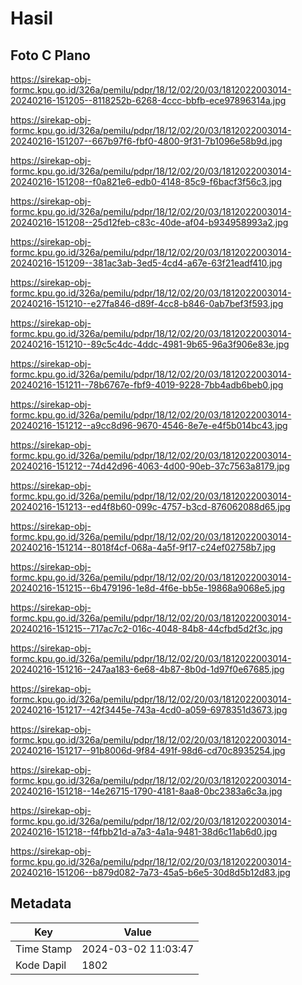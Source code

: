 # Hasil

## Foto C Plano

https://sirekap-obj-formc.kpu.go.id/326a/pemilu/pdpr/18/12/02/20/03/1812022003014-20240216-151205--8118252b-6268-4ccc-bbfb-ece97896314a.jpg

https://sirekap-obj-formc.kpu.go.id/326a/pemilu/pdpr/18/12/02/20/03/1812022003014-20240216-151207--667b97f6-fbf0-4800-9f31-7b1096e58b9d.jpg

https://sirekap-obj-formc.kpu.go.id/326a/pemilu/pdpr/18/12/02/20/03/1812022003014-20240216-151208--f0a821e6-edb0-4148-85c9-f6bacf3f56c3.jpg

https://sirekap-obj-formc.kpu.go.id/326a/pemilu/pdpr/18/12/02/20/03/1812022003014-20240216-151208--25d12feb-c83c-40de-af04-b934958993a2.jpg

https://sirekap-obj-formc.kpu.go.id/326a/pemilu/pdpr/18/12/02/20/03/1812022003014-20240216-151209--381ac3ab-3ed5-4cd4-a67e-63f21eadf410.jpg

https://sirekap-obj-formc.kpu.go.id/326a/pemilu/pdpr/18/12/02/20/03/1812022003014-20240216-151210--e27fa846-d89f-4cc8-b846-0ab7bef3f593.jpg

https://sirekap-obj-formc.kpu.go.id/326a/pemilu/pdpr/18/12/02/20/03/1812022003014-20240216-151210--89c5c4dc-4ddc-4981-9b65-96a3f906e83e.jpg

https://sirekap-obj-formc.kpu.go.id/326a/pemilu/pdpr/18/12/02/20/03/1812022003014-20240216-151211--78b6767e-fbf9-4019-9228-7bb4adb6beb0.jpg

https://sirekap-obj-formc.kpu.go.id/326a/pemilu/pdpr/18/12/02/20/03/1812022003014-20240216-151212--a9cc8d96-9670-4546-8e7e-e4f5b014bc43.jpg

https://sirekap-obj-formc.kpu.go.id/326a/pemilu/pdpr/18/12/02/20/03/1812022003014-20240216-151212--74d42d96-4063-4d00-90eb-37c7563a8179.jpg

https://sirekap-obj-formc.kpu.go.id/326a/pemilu/pdpr/18/12/02/20/03/1812022003014-20240216-151213--ed4f8b60-099c-4757-b3cd-876062088d65.jpg

https://sirekap-obj-formc.kpu.go.id/326a/pemilu/pdpr/18/12/02/20/03/1812022003014-20240216-151214--8018f4cf-068a-4a5f-9f17-c24ef02758b7.jpg

https://sirekap-obj-formc.kpu.go.id/326a/pemilu/pdpr/18/12/02/20/03/1812022003014-20240216-151215--6b479196-1e8d-4f6e-bb5e-19868a9068e5.jpg

https://sirekap-obj-formc.kpu.go.id/326a/pemilu/pdpr/18/12/02/20/03/1812022003014-20240216-151215--717ac7c2-016c-4048-84b8-44cfbd5d2f3c.jpg

https://sirekap-obj-formc.kpu.go.id/326a/pemilu/pdpr/18/12/02/20/03/1812022003014-20240216-151216--247aa183-6e68-4b87-8b0d-1d97f0e67685.jpg

https://sirekap-obj-formc.kpu.go.id/326a/pemilu/pdpr/18/12/02/20/03/1812022003014-20240216-151217--42f3445e-743a-4cd0-a059-6978351d3673.jpg

https://sirekap-obj-formc.kpu.go.id/326a/pemilu/pdpr/18/12/02/20/03/1812022003014-20240216-151217--91b8006d-9f84-491f-98d6-cd70c8935254.jpg

https://sirekap-obj-formc.kpu.go.id/326a/pemilu/pdpr/18/12/02/20/03/1812022003014-20240216-151218--14e26715-1790-4181-8aa8-0bc2383a6c3a.jpg

https://sirekap-obj-formc.kpu.go.id/326a/pemilu/pdpr/18/12/02/20/03/1812022003014-20240216-151218--f4fbb21d-a7a3-4a1a-9481-38d6c11ab6d0.jpg

https://sirekap-obj-formc.kpu.go.id/326a/pemilu/pdpr/18/12/02/20/03/1812022003014-20240216-151206--b879d082-7a73-45a5-b6e5-30d8d5b12d83.jpg


## Metadata

| Key        | Value               |
| ---------- | ------------------- |
| Time Stamp | 2024-03-02 11:03:47 |
| Kode Dapil | 1802                |



